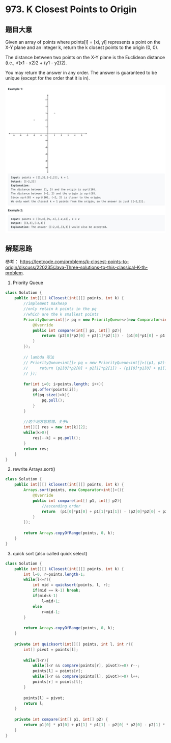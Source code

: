 # 973. K Closest Points to Origin

## 题目大意

Given an array of points where points[i] = [xi, yi] represents a point on the X-Y plane and an integer k, return the k closest points to the origin (0, 0).

The distance between two points on the X-Y plane is the Euclidean distance (i.e., √(x1 - x2)2 + (y1 - y2)2).

You may return the answer in any order. The answer is guaranteed to be unique (except for the order that it is in).

![alt text](../images/973.jpg)

## 解题思路

参考： https://leetcode.com/problems/k-closest-points-to-origin/discuss/220235/Java-Three-solutions-to-this-classical-K-th-problem.

1. Priority Queue

```java
class Solution {
    public int[][] kClosest(int[][] points, int k) {
        //implement maxheap
        //only retain k points in the pq
        //which are the k smallest points
        PriorityQueue<int[]> pq = new PriorityQueue<>(new Comparator<int[]>(){
            @Override
            public int compare(int[] p1, int[] p2){
                return (p2[0]*p2[0] + p2[1]*p2[1]) - (p1[0]*p1[0] + p1[1]*p1[1]);
            }
        });

        // lambda 写法
        // PriorityQueue<int[]> pq = new PriorityQueue<int[]>((p1, p2)->{
        //     return (p2[0]*p2[0] + p2[1]*p2[1]) - (p1[0]*p1[0] + p1[1]*p1[1]);
        // });

        for(int i=0; i<points.length; i++){
            pq.offer(points[i]);
            if(pq.size()>k){
                pq.poll();
            }
        }

        //这个地方容易错，关于k
        int[][] res = new int[k][2];
        while(k>0){
            res[--k] = pq.poll();
        }
        return res;
    }
}
```

2. rewrite Arrays.sort()

```java
class Solution {
    public int[][] kClosest(int[][] points, int k) {
        Arrays.sort(points, new Comparator<int[]>(){
            @Override
            public int compare(int[] p1, int[] p2){
                //ascending order
                return  (p1[0]*p1[0] + p1[1]*p1[1]) - (p2[0]*p2[0] + p2[1]*p2[1]);
            }
        });

        return Arrays.copyOfRange(points, 0, k);
    }
}
```

3. quick sort (also called quick select)

```java
class Solution {
    public int[][] kClosest(int[][] points, int k) {
        int l=0, r=points.length-1;
        while(l<=r){
            int mid = quicksort(points, l, r);
            if(mid == k-1) break;
            if(mid<k-1)
                l=mid+1;
            else
                r=mid-1;
        }

        return Arrays.copyOfRange(points, 0, k);
    }

    private int quicksort(int[][] points, int l, int r){
        int[] pivot = points[l];

        while(l<r){
            while(l<r && compare(points[r], pivot)>=0) r--;
            points[l] = points[r];
            while(l<r && compare(points[l], pivot)<=0) l++;
            points[r] = points[l];
        }

        points[l] = pivot;
        return l;
    }

    private int compare(int[] p1, int[] p2) {
        return p1[0] * p1[0] + p1[1] * p1[1] - p2[0] * p2[0] - p2[1] * p2[1];
    }
}
```
